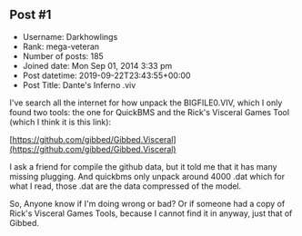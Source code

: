 ## Post #1
- Username: Darkhowlings
- Rank: mega-veteran
- Number of posts: 185
- Joined date: Mon Sep 01, 2014 3:33 pm
- Post datetime: 2019-09-22T23:43:55+00:00
- Post Title: Dante's Inferno .viv

I've search all the internet for how unpack the BIGFILE0.VIV, which I only found two tools: the one for QuickBMS and the Rick's Visceral Games Tool (which I think it is this link):

[https://github.com/gibbed/Gibbed.Visceral](https://github.com/gibbed/Gibbed.Visceral)

I ask a friend for compile the github data, but it told me that it has many missing plugging.
And quickbms only unpack around 4000 .dat which for what I read, those .dat are the data compressed of the model.

So, Anyone know if I'm doing wrong or bad? Or if someone had a copy of Rick's Visceral Games Tools, because I cannot find it in anyway, just that of Gibbed.
